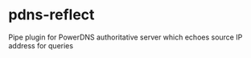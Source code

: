 # pdns-reflect
Pipe plugin for PowerDNS authoritative server which echoes source IP address for queries
